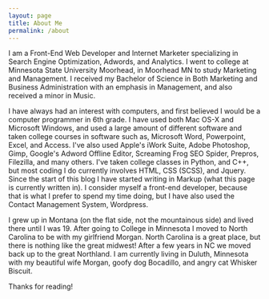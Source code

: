 ```yaml
---
layout: page
title: About Me
permalink: /about
---
```

I am a Front-End Web Developer and Internet Marketer specializing in Search Engine Optimization, Adwords, and Analytics. I went to college at Minnesota State University Moorhead, in Moorhead MN to study Marketing and Management. I received my Bachelor of Science in Both Marketing and Business Administration with an emphasis in Management, and also received a minor in Music.

I have always had an interest with computers, and first believed I would be a computer programmer in 6th grade. I have used both Mac OS-X and Microsoft Windows, and used a large amount of different software and taken college courses in software such as, Microsoft Word, Powerpoint, Excel, and Access. I've also used Apple's iWork Suite, Adobe Photoshop, Gimp, Google's Adword Offline Editor, Screaming Frog SEO Spider, Prepros, Filezilla, and many others. I've taken college classes in Python, and C++, but most coding I do currently involves HTML, CSS (SCSS), and Jquery. Since the start of this blog I have started writing in Markup (what this page is currently written in). I consider myself a front-end developer, because that is what I prefer to spend my time doing, but I have also used the Contact Management System, Wordpress.

I grew up in Montana (on the flat side, not the mountainous side) and lived there until I was 19. After going to College in Minnesota I moved to North Carolina to be with my girlfriend Morgan. North Carolina is a great place, but there is nothing like the great midwest! After a few years in NC we moved back up to the great Northland. I am currently living in Duluth, Minnesota with my beautiful wife Morgan, goofy dog Bocadillo, and angry cat Whisker Biscuit.

Thanks for reading!